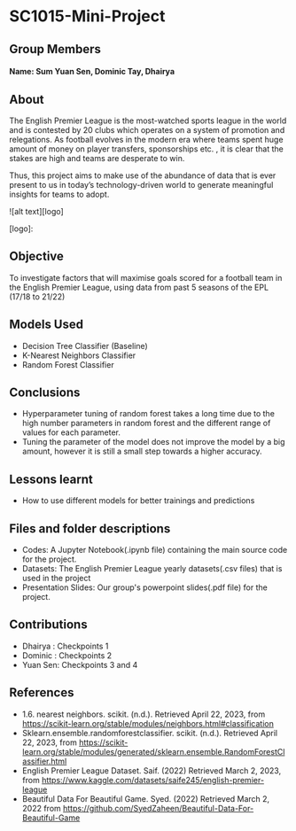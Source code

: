 # SC1015-Mini-Project

## Group Members
#### Name: Sum Yuan Sen, Dominic Tay, Dhairya

## About

The English Premier League is the most-watched sports league in the world and is contested by 20 clubs which operates on a system of promotion and relegations. 
As football evolves in the modern era where teams spent huge amount of money on player transfers, sponsorships etc. , it is clear that the stakes are high and teams are desperate to win.

Thus, this project aims to make use of the abundance of data that is ever present to us in today’s technology-driven world to generate meaningful insights for teams to adopt. 

![alt text][logo]

[logo]: 



## Objective

To investigate factors that will maximise goals scored for a football team in the English Premier League, using data from past 5 seasons of the EPL (17/18 to 21/22)

## Models Used

 * Decision Tree Classifier (Baseline)
 * K-Nearest Neighbors Classifier
 * Random Forest Classifier

## Conclusions

* Hyperparameter tuning of random forest takes a long time due to the high number parameters in random forest and the different range of values for each parameter.
* Tuning the parameter of the model does not improve the model by a big amount, however it is still a small step towards a higher accuracy.

## Lessons learnt

* How to use different models for better trainings and predictions

## Files and folder descriptions
* Codes: A Jupyter Notebook(.ipynb file) containing the main source code for the project.
* Datasets: The English Premier League yearly datasets(.csv files) that is used in the project
* Presentation Slides: Our group's powerpoint slides(.pdf file) for the project.

## Contributions

* Dhairya : Checkpoints 1 
* Dominic : Checkpoints 2
* Yuan Sen: Checkpoints 3 and 4

## References
* 1.6. nearest neighbors. scikit. (n.d.). Retrieved April 22, 2023, from https://scikit-learn.org/stable/modules/neighbors.html#classification
* Sklearn.ensemble.randomforestclassifier. scikit. (n.d.). Retrieved April 22, 2023, from https://scikit-learn.org/stable/modules/generated/sklearn.ensemble.RandomForestClassifier.html
* English Premier League Dataset. Saif. (2022) Retrieved March 2, 2023, from  https://www.kaggle.com/datasets/saife245/english-premier-league
* Beautiful Data For Beautiful Game. Syed. (2022) Retrieved March 2, 2022 from https://github.com/SyedZaheen/Beautiful-Data-For-Beautiful-Game

